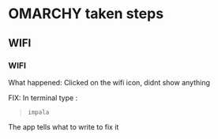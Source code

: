 # OMARCHY taken steps


## WIFI


### WIFI 
What happened: Clicked on the wifi icon, didnt show anything

FIX: In terminal type :
> `impala`

The app tells what to write to fix it

